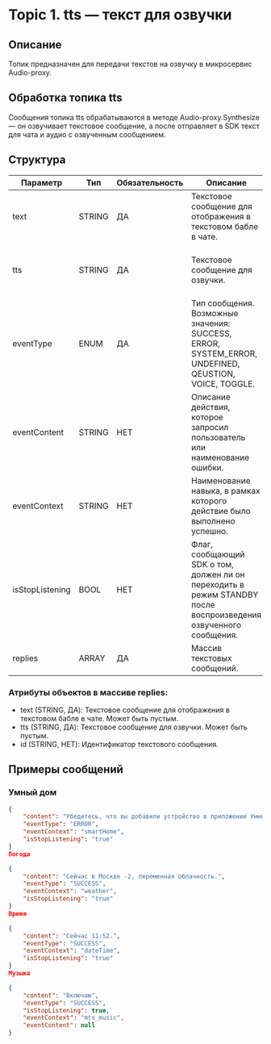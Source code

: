 # Topic 1. tts — текст для озвучки

## Описание

Топик предназначен для передачи текстов на озвучку в микросервис Audio-proxy.

## Обработка топика tts

Сообщения топика tts обрабатываются в методе Audio-proxy.Synthesize — он озвучивает текстовое сообщение, а после отправляет в SDK текст для чата и аудио с озвученным сообщением.

## Структура

| Параметр        | Тип    | Обязательность | Описание                                                                                                   | Комментарий                                                                                       |
|-----------------|--------|----------------|------------------------------------------------------------------------------------------------------------|---------------------------------------------------------------------------------------------------|
| text        | STRING | ДА             | Текстовое сообщение для отображения в текстовом бабле в чате.                                              | Может быть пустым - тогда поле text в запросе Audio-proxy.Synthesize будет пустым.                |
| tts         | STRING | ДА             | Текстовое сообщение для озвучки.                                                                           | Может быть пустым - тогда запрос на озвучку в AudioKit StreamingSynthesize не будет отправлен.    |
| eventType   | ENUM   | ДА             | Тип сообщения. Возможные значения: SUCCESS, ERROR, SYSTEM_ERROR, UNDEFINED, QEUSTION, VOICE, TOGGLE.       | Сейчас используются только значения "SUCCESS" и "ERROR".                                          |
| eventContent| STRING | НЕТ            | Описание действия, которое запросил пользователь или наименование ошибки.                                  | Данные для АppMetrica и МТС Аналитики. Параметр пока что не используется.                         |
| eventContext| STRING | НЕТ            | Наименование навыка, в рамках которого действие было выполнено успешно.                                    | Данные для АppMetrica и МТС Аналитики. Заполняется в соответствии с таблицей.                     |
| isStopListening | BOOL | НЕТ          | Флаг, сообщающий SDK о том, должен ли он переходить в режим STANDBY после воспроизведения озвученного сообщения. | Заполняется на nlp-proxy из конфигурационного файла либо в сценариях skill-service.              |
| replies     | ARRAY  | ДА             | Массив текстовых сообщений.                                                                                |                                                                                                   |

### Атрибуты объектов в массиве replies:

- text (STRING, ДА): Текстовое сообщение для отображения в текстовом бабле в чате. Может быть пустым.
- tts (STRING, ДА): Текстовое сообщение для озвучки. Может быть пустым.
- id (STRING, НЕТ): Идентификатор текстового сообщения.

## Примеры сообщений

### Умный дом

```json
{
    "content": "Убедитесь, что вы добавили устройство в приложении Умный дом",
    "eventType": "ERROR",
    "eventContext": "smartHome",
    "isStopListening": "true"
}
Погода

{
    "content": "Сейчас в Москве -2, переменная облачность.",
    "eventType": "SUCCESS",
    "eventContext": "weather",
    "isStopListening": "true"
}
Время

{
    "content": "Сейчас 11:52.",
    "eventType": "SUCCESS",
    "eventContext": "dateTime",
    "isStopListening": "true"
}
Музыка

{
    "content": "Включаю",
    "eventType": "SUCCESS",
    "isStopListening": true,
    "eventContext": "mts_music",
    "eventContent": null
}